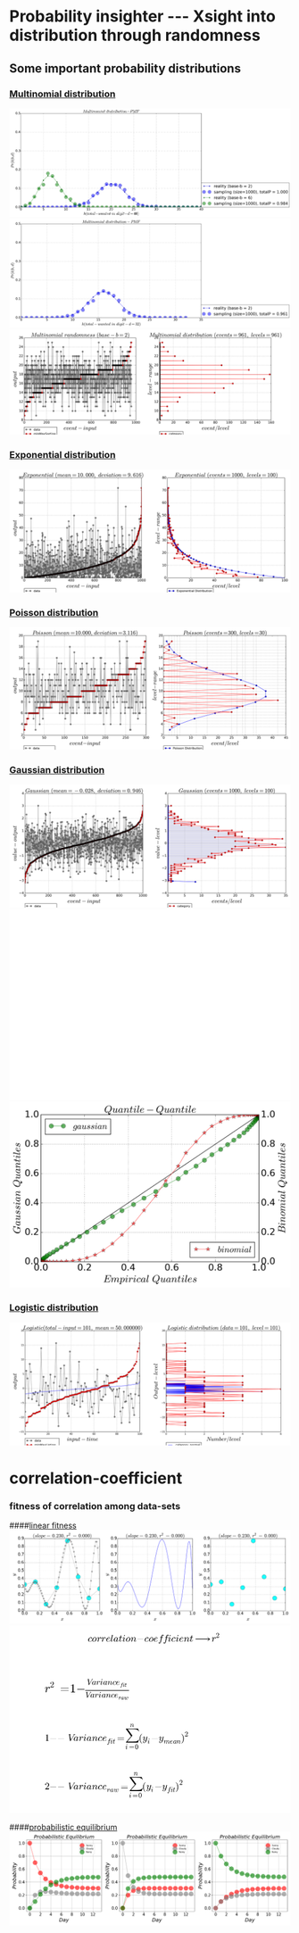 # Probability insighter --- Xsight into distribution through randomness
## Some important probability distributions

### [Multinomial distribution](https://github.com/alvason/probability-insighter/blob/master/code/multinomial_distribution.ipynb)
![](/figure/multinomial-distribution-sampling-reality-base6.png)
![](/figure/multinomial-distribution-sampling-reality-base2.png)
![](/figure/multinomial-distribution-random_seed_base2.png)

### [Exponential distribution](https://github.com/alvason/probability-insighter/blob/master/code/xponential_random_distribution.ipynb)
![](/figure/exponential-distribution.png)

### [Poisson distribution](https://github.com/alvason/probability-insighter/blob/master/code/poisson_random_distribution.ipynb)
![](/figure/poisson-distribution.png)


### [Gaussian distribution](https://github.com/alvason/probability-insighter/blob/master/code/gaussian_random_distribution.ipynb)
![](/figure/gaussian-distribution.png)
![](/figure/gaussian-distribution-distribution-pmf-cdf.png)
![](/figure/gaussian-distribution-distribution-quantile.png)

### [Logistic distribution](https://github.com/alvason/probability-insighter/blob/master/code/logistic_random_distribution.ipynb)
![](/figure/logistic-distribution.png)

# correlation-coefficient
### fitness of correlation among data-sets
####[linear fitness](https://github.com/alvason/correlation-coefficient/blob/master/code/linear_fitness.ipynb)
![](/figure/linear-fitness-correlation.png)
![](/figure/linear-fitness-equation.png)

####[probabilistic equilibrium](https://github.com/alvason/probability-insighter/blob/master/code/probabilistic_stationary.ipynb)
![](/figure/probabilistic-stationary-equilibrium.png)
